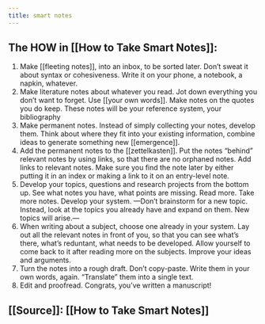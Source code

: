 ```yaml
---
title: smart notes
---
```


## The HOW in [[How to Take Smart Notes]]:
1. Make [[fleeting notes]], into an inbox, to be sorted later. Don’t sweat it about syntax or cohesiveness. Write it on your phone, a notebook, a napkin, whatever.
2. Make literature notes about whatever you read. Jot down everything you don’t want to forget. Use [[your own words]]. Make notes on the quotes you do keep. These notes will be your reference system, your bibliography
3. Make permanent notes. Instead of simply collecting your notes, develop them. Think about where they fit into your existing information, combine ideas to generate something new [[emergence]].
4. Add the permanent notes to the [[zettelkasten]]. Put the notes “behind” relevant notes by using links, so that there are no orphaned notes. Add links to relevant notes. Make sure you find the note later by either putting it in an index or making a link to it on an entry-level note.
5. Develop your topics, questions and research projects from the bottom up. See what notes you have, what points are missing. Read more. Take more notes. Develop your system. 
—Don’t brainstorm for a new topic. Instead, look at the topics you already have and expand on them. New topics will arise.—
6. When writing about a subject, choose one already in your system. Lay out all the relevant notes in front of you, so that you can see what’s there, what’s reduntant, what needs to be developed. Allow yourself to come back to it after reading more on the subjects. Improve your ideas and arguments.
7. Turn the notes into a rough draft. Don’t copy-paste. Write them in your own words, again. “Translate” them into a single text.
8. Edit and proofread. Congrats, you’ve written a manuscript!
## [[Source]]: [[How to Take Smart Notes]]

